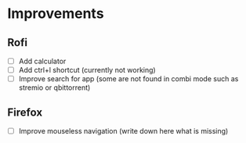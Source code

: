 # Improvements

## Rofi

- [ ] Add calculator
- [ ] Add ctrl+l shortcut (currently not working)
- [ ] Improve search for app (some are not found in combi mode such as stremio or qbittorrent)

## Firefox

- [ ] Improve mouseless navigation (write down here what is missing)
